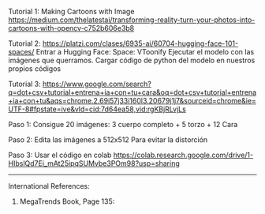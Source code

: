 Tutorial 1: Making Cartoons with Image
https://medium.com/thelatestai/transforming-reality-turn-your-photos-into-cartoons-with-opencv-c752b606e3b8

Tutorial 2: https://platzi.com/clases/6935-ai/60704-hugging-face-101-spaces/
Entrar a Hugging Face: Space: VToonify
Ejecutar el modelo con las imágenes que querramos.
Cargar código de python del modelo en nuestros propios códigos


Tutorial 3:
https://www.google.com/search?q=dot+csv+tutorial+entrena+ia+con+tu+cara&oq=dot+csv+tutorial+entrena+ia+con+tu&aqs=chrome.2.69i57j33i160l3.20679j1j7&sourceid=chrome&ie=UTF-8#fpstate=ive&vld=cid:7d64ea58,vid:rgKBjRLvjLs


Paso 1: 
Consigue 20 imágenes: 3 cuerpo completo + 5 torzo + 12 Cara

Paso 2:
Edita las imágenes a 512x512
Para evitar la distorción 

Paso 3: 
Usar el código en colab
https://colab.research.google.com/drive/1-HIbslQd7Ei_mAt25ipqSUMvbe3POm98?usp=sharing


--------------------

International References:
1) MegaTrends Book, Page 135:

